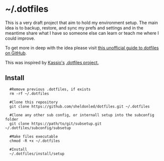 ~/.dotfiles
========

This is a very draft project that aim to hold my environment setup. The main idea is to backup, restore, and sync my prefs and settings and in the meantime share what I have so someone else can learn or teach me where I could improve.

To get more in deep with the idea please visit [this unofficial guide to dotfiles on GitHub](https://dotfiles.github.io).

This was inspired by [Kassio's](https://github.com/kassio/dotfiles) [.dotfiles project.](https://github.com/kassio/dotfiles)

Install
-------

      #Remove previous .dotfiles, if exists
      rm -rf ~/.dotfiles

      #Clone this repository
      git clone https://github.com/sheldonled/dotfiles.git ~/.dotfiles

      #Clone any other sub config, or internall setup into the subconfig folder
      git clone https://path/to/git/subsetup.git ~/.dotfiles/subconfig/subsetup

      #Make files executable
      chmod -R +x ~/.dotfiles

      #Install
      ~/.dotfiles/install/setup
